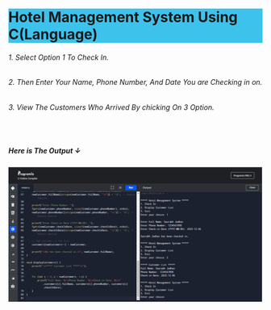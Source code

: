 <h1 style="background-color: #3DC2EC;">Hotel Management System Using C(Language)</h1>

<h6>1. Select Option 1 To Check In.</h6>
<h6>2. Then Enter Your Name, Phone Number, And Date You are Checking in on.</h6>
<h6>3. View The Customers Who Arrived By chicking On 3 Option.</h6>
<br/>
<h5>Here is The Output &#8595;</h5>
<img src="img/Screenshot 2024-06-18 190553.png" placeholder="Img">
